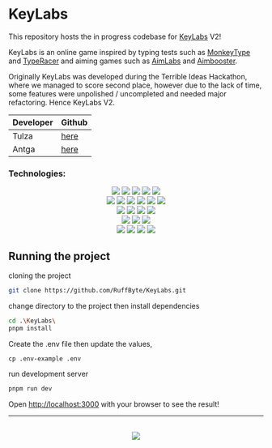 # KeyLabs

This repository hosts the in progress codebase for [KeyLabs](https://github.com/tulza/KeyLabs) V2! <br/>

KeyLabs is an online game inspired by typing tests such as [MonkeyType](https://monkeytype.com/) and [TypeRacer](https://play.typeracer.com/) and aiming games such as [AimLabs](https://aimlabs.com/) and [Aimbooster](https://www.aimbooster.com/). <br/>

Originally KeyLabs was developed during the Terrible Ideas Hackathon, where we managed to score second place, however due to the lack of time, some features were unpolished / uncompleted and needed major refactoring. Hence KeyLabs V2.

| Developer | Github                           |
| --------- | -------------------------------- |
| Tulza     | [here](https://github.com/Tulza) |
| Antga     | [here](https://github.com/AntGa) |

### Technologies:

<div align="center">
    <!-- Next js -->
    <img src="https://img.shields.io/badge/next%20js-000000?style=for-the-badge&logo=nextdotjs&logoColor=white"/>
    <!-- React -->
    <img src="https://img.shields.io/badge/React-20232A?style=for-the-badge&logo=react&logoColor=61DAFB"/>
    <!-- Typescript -->
    <img src="https://img.shields.io/badge/TypeScript-007ACC?style=for-the-badge&logo=typescript&logoColor=white"/>
    <!-- Framer motion -->
    <img src="https://img.shields.io/badge/Framer_Motion-black?style=for-the-badge&logo=framer&logoColor=blue"/>
    <!-- TailwindCSS -->
    <img src="https://img.shields.io/badge/Tailwind_CSS-38B2AC?style=for-the-badge&logo=tailwind-css&logoColor=white"/>
</div>

<div align="center">
    <!-- PostgreSQL -->
    <img src="https://img.shields.io/badge/PostgreSQL-316192?style=for-the-badge&logo=postgresql&logoColor=white"/>
    <!-- Supabase -->
    <img src="https://img.shields.io/badge/Supabase-181818?style=for-the-badge&logo=supabase&logoColor=3ecf8e"/>
    <!-- Prisma -->
    <img src="https://img.shields.io/badge/Prisma-3982CE?style=for-the-badge&logo=Prisma&logoColor=white"/>
    <!-- Zod -->
    <img src="https://img.shields.io/badge/Zod-000000?style=for-the-badge&logo=zod&logoColor=3068B7"/>
    <!-- Tanstack query -->
    <img src="https://img.shields.io/badge/tanstack_query-FF4154?style=for-the-badge&logo=reactquery&logoColor=ffffff"/>
    <!-- Tanstack query -->
    <img src="https://img.shields.io/badge/Zustand-884662?style=for-the-badge"/>
</div>

<div align="center">
    <!-- Lucia Auth -->
    <img src="https://img.shields.io/badge/Lucia_Auth-8A2BE2?style=for-the-badge&logo=Lucia&logoColor=white"/>
    <!-- Lucia Auth -->
    <img src="https://img.shields.io/badge/Argon2-6A0BE2?style=for-the-badge"/>
    <!-- Oslo -->
    <img src="https://img.shields.io/badge/Oslo-000?style=for-the-badge"/>
    <!-- Google Auth -->
    <img src="https://img.shields.io/badge/Google_OAuth-fff?style=for-the-badge&logo=google&logoColor=black"/>
</div>

<div align="center">
    <!-- docker -->
    <img src="https://img.shields.io/badge/Docker-2CA5E0?style=for-the-badge&logo=docker&logoColor=white">
    <!-- github actions -->
    <img src="https://img.shields.io/badge/GitHub_Actions-2088FF?style=for-the-badge&logo=github-actions&logoColor=white">
    <!-- google cloud -->
    <img src="https://img.shields.io/badge/Google_Cloud-4285F4?style=for-the-badge&logo=google-cloud&logoColor=white">
     
</div>

<div align="center">
    <!-- PNPM -->
    <img src="https://img.shields.io/badge/pnpm-CB3837?style=for-the-badge&logo=npm&logoColor=white"/>
    <!-- NodeJS -->
    <img src="https://img.shields.io/badge/Node%20js-339933?style=for-the-badge&logo=nodedotjs&logoColor=white"/>
    <!-- Figma -->
    <img src="https://img.shields.io/badge/Figma-F24E1E?style=for-the-badge&logo=figma&logoColor=white"/>
    <!-- Prettier -->
    <img src="https://img.shields.io/badge/prettier-1A2C34?style=for-the-badge&logo=prettier&logoColor=F7BA3E"/>
</div>

## Running the project

cloning the project

```bash
git clone https://github.com/RuffByte/KeyLabs.git
```

change directory to the project then install dependencies

```bash
cd .\KeyLabs\
pnpm install
```

Create the .env file then update the values,

```env
cp .env-example .env
```

run development server

```bash
pnpm run dev
```

Open [http://localhost:3000](http://localhost:3000) with your browser to see the result!

---
<br/>
<div align="center">
  <img src="https://github.com/user-attachments/assets/fbe90ece-0e86-41e5-93cd-fc12bec30ab9"/>
</div>

